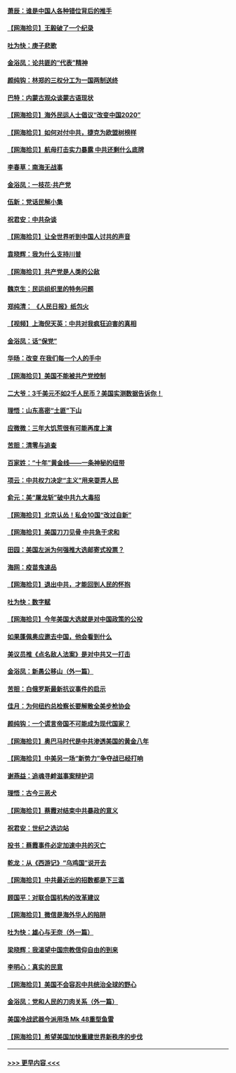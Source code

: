 #### [萧辰：谁是中国人各种错位背后的推手](../pages/nsc993/n12379800.md?t=09041702) 
#### [【网海拾贝】王毅破了一个纪录](../pages/nsc993/n12379251.md?t=09041702) 
#### [吐为快：庚子悲歌](../pages/nsc993/n12378821.md?t=09041702) 
#### [金浴凤：论共匪的“代表”精神](../pages/nsc993/n12377546.md?t=09041702) 
#### [颜纯钩：林郑的三权分工为一国两制送终](../pages/nsc993/n12377306.md?t=09041702) 
#### [巴特：内蒙古观众谈蒙古语现状](../pages/nsc993/n12376923.md?t=09041702) 
#### [【网海拾贝】海外民运人士倡议“改变中国2020”](../pages/nsc993/n12376682.md?t=09041702) 
#### [【网海拾贝】如何对付中共，捷克为欧盟树榜样](../pages/nsc993/n12374209.md?t=09041702) 
#### [【网海拾贝】航母打击实力暴露 中共还剩什么底牌](../pages/nsc993/n12371825.md?t=09041702) 
#### [李春草：南海无战事](../pages/nsc993/n12371159.md?t=09041702) 
#### [金浴凤：一枝花·共产党](../pages/nsc993/n12368757.md?t=09041702) 
#### [伍新：党话民解小集](../pages/nsc993/n12366907.md?t=09041702) 
#### [祝君安：中共杂谈](../pages/nsc993/n12366076.md?t=09041702) 
#### [【网海拾贝】让全世界听到中国人讨共的声音](../pages/nsc993/n12365569.md?t=09041702) 
#### [袁晓辉：我为什么支持川普](../pages/nsc993/n12362670.md?t=09041702) 
#### [【网海拾贝】共产党是人类的公敌](../pages/nsc993/n12363182.md?t=09041702) 
#### [魏京生：民运组织里的特务问题](../pages/nsc993/n12363010.md?t=09041702) 
#### [郑纯清： 《人民日报》纸包火](../pages/nsc993/n12362706.md?t=09041702) 
#### [【视频】上海倪天英：中共对我疯狂迫害的真相](../pages/nsc993/n12356341.md?t=09041702) 
#### [金浴凤：话“保党”](../pages/nsc993/n12361867.md?t=09041702) 
#### [华旸：改变 在我们每一个人的手中](../pages/nsc993/n12361774.md?t=09041702) 
#### [【网海拾贝】美国不能被共产党控制](../pages/nsc993/n12360271.md?t=09041702) 
#### [二大爷：3千美元不如2千人民币？美国实测数据告诉你！](../pages/nsc993/n12358563.md?t=09041702) 
#### [理悟：山东高密“土匪”下山](../pages/nsc993/n12358535.md?t=09041702) 
#### [应微微：三年大饥荒很有可能再度上演](../pages/nsc993/n12358523.md?t=09041702) 
#### [苦胆：清零与追查](../pages/nsc993/n12358501.md?t=09041702) 
#### [百家姓：“十年”黄金线——一条神秘的纽带](../pages/nsc993/n12358319.md?t=09041702) 
#### [项云：中共权力决定“主义”用来耍弄人民](../pages/nsc993/n12358172.md?t=09041702) 
#### [俞元：美“屠龙斩”破中共九大毒招](../pages/nsc993/n12357822.md?t=09041702) 
#### [【网海拾贝】北京认怂！私会10国“改过自新”](../pages/nsc993/n12357784.md?t=09041702) 
#### [【网海拾贝】美国刀刀见骨 中共急于求和](../pages/nsc993/n12355511.md?t=09041702) 
#### [田园：美国左派为何强推大选邮寄式投票？](../pages/nsc993/n12352963.md?t=09041702) 
#### [海网：疫苗鬼速品](../pages/nsc993/n12354438.md?t=09041702) 
#### [【网海拾贝】退出中共，才能回到人民的怀抱](../pages/nsc993/n12352634.md?t=09041702) 
#### [吐为快：数字赋](../pages/nsc993/n12352317.md?t=09041702) 
#### [【网海拾贝】今年美国大选就是对中国政策的公投](../pages/nsc993/n12350973.md?t=09041702) 
#### [如果蓬佩奥应邀去中国，他会看到什么](../pages/nsc993/n12350945.md?t=09041702) 
#### [美议员推《点名敌人法案》是对中共又一打击](../pages/nsc993/n12350765.md?t=09041702) 
#### [金浴凤：新愚公移山（外一篇）](../pages/nsc993/n12350253.md?t=09041702) 
#### [苦胆：白俄罗斯最新抗议事件的启示](../pages/nsc993/n12349989.md?t=09041702) 
#### [佳月：为何纽约总检察长要解散全美步枪协会](../pages/nsc993/n12349939.md?t=09041702) 
#### [颜纯钩：一个谎言帝国不可能成为现代国家？](../pages/nsc993/n12349898.md?t=09041702) 
#### [【网海拾贝】奥巴马时代是中共渗透美国的黄金八年](../pages/nsc993/n12349284.md?t=09041702) 
#### [【网海拾贝】中美另一场“新势力”争夺战已经打响](../pages/nsc993/n12346998.md?t=09041702) 
#### [谢燕益：追魂寻衅滋事案辩护词](../pages/nsc993/n12346892.md?t=09041702) 
#### [理悟：古今三恶犬](../pages/nsc993/n12345190.md?t=09041702) 
#### [【网海拾贝】蔡霞对结束中共暴政的意义](../pages/nsc993/n12344263.md?t=09041702) 
#### [祝君安：世纪之选边站](../pages/nsc993/n12342382.md?t=09041702) 
#### [投书：蔡霞事件必定加速中共的灭亡](../pages/nsc993/n12341881.md?t=09041702) 
#### [乾龙：从《西游记》“乌鸡国”说开去](../pages/nsc993/n12341690.md?t=09041702) 
#### [【网海拾贝】中共最近出的招数都是下三滥](../pages/nsc993/n12341593.md?t=09041702) 
#### [顾国平：对联合国机构的改革建议](../pages/nsc993/n12339928.md?t=09041702) 
#### [【网海拾贝】微信是海外华人的陷阱](../pages/nsc993/n12338868.md?t=09041702) 
#### [吐为快：雄心与无奈（外一篇）](../pages/nsc993/n12338132.md?t=09041702) 
#### [梁晓辉：我渴望中国宗教信仰自由的到来](../pages/nsc993/n12336657.md?t=09041702) 
#### [李明心：真实的民意](../pages/nsc993/n12336089.md?t=09041702) 
#### [【网海拾贝】美国不会容忍中共统治全球的野心](../pages/nsc993/n12336063.md?t=09041702) 
#### [金浴凤：党和人民的刀肉关系（外一篇）](../pages/nsc993/n12335834.md?t=09041702) 
#### [美国冷战武器今派用场 Mk 48重型鱼雷](../pages/nsc993/n12335354.md?t=09041702) 
#### [【网海拾贝】希望美国加快重建世界新秩序的步伐](../pages/nsc993/n12334224.md?t=09041702) 

----
#### [ >>> 更早内容 <<< ](../indexes/nsc993-earlier.md)

